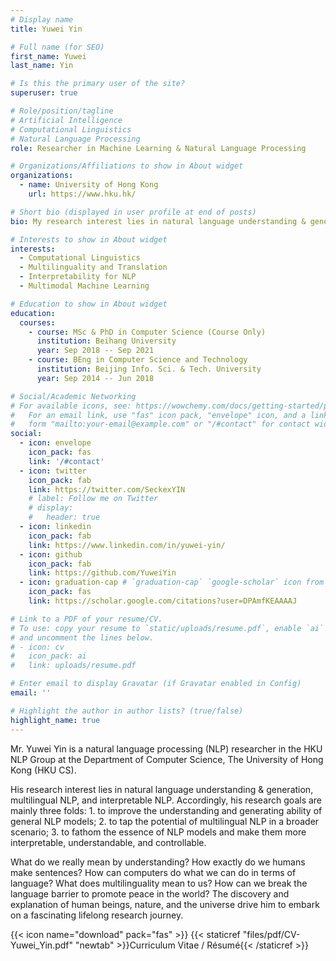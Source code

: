 ```yaml
---
# Display name
title: Yuwei Yin

# Full name (for SEO)
first_name: Yuwei
last_name: Yin

# Is this the primary user of the site?
superuser: true

# Role/position/tagline
# Artificial Intelligence
# Computational Linguistics
# Natural Language Processing
role: Researcher in Machine Learning & Natural Language Processing

# Organizations/Affiliations to show in About widget
organizations:
  - name: University of Hong Kong
    url: https://www.hku.hk/

# Short bio (displayed in user profile at end of posts)
bio: My research interest lies in natural language understanding & generation, multilingual NLP, and interpretable NLP.

# Interests to show in About widget
interests:
  - Computational Linguistics
  - Multilinguality and Translation
  - Interpretability for NLP
  - Multimodal Machine Learning

# Education to show in About widget
education:
  courses:
    - course: MSc & PhD in Computer Science (Course Only)
      institution: Beihang University
      year: Sep 2018 -- Sep 2021
    - course: BEng in Computer Science and Technology
      institution: Beijing Info. Sci. & Tech. University
      year: Sep 2014 -- Jun 2018

# Social/Academic Networking
# For available icons, see: https://wowchemy.com/docs/getting-started/page-builder/#icons
#   For an email link, use "fas" icon pack, "envelope" icon, and a link in the
#   form "mailto:your-email@example.com" or "/#contact" for contact widget.
social:
  - icon: envelope
    icon_pack: fas
    link: '/#contact'
  - icon: twitter
    icon_pack: fab
    link: https://twitter.com/SeckexYIN
    # label: Follow me on Twitter
    # display:
    #   header: true
  - icon: linkedin
    icon_pack: fab
    link: https://www.linkedin.com/in/yuwei-yin/
  - icon: github
    icon_pack: fab
    link: https://github.com/YuweiYin
  - icon: graduation-cap # `graduation-cap` `google-scholar` icon from `ai` icon pack
    icon_pack: fas
    link: https://scholar.google.com/citations?user=DPAmfKEAAAAJ

# Link to a PDF of your resume/CV.
# To use: copy your resume to `static/uploads/resume.pdf`, enable `ai` icons in `params.yaml`,
# and uncomment the lines below.
# - icon: cv
#   icon_pack: ai
#   link: uploads/resume.pdf

# Enter email to display Gravatar (if Gravatar enabled in Config)
email: ''

# Highlight the author in author lists? (true/false)
highlight_name: true
---
```


Mr. Yuwei Yin is a natural language processing (NLP) researcher in the HKU NLP Group at the Department of Computer Science, The University of Hong Kong (HKU CS).

His research interest lies in natural language understanding & generation, multilingual NLP, and interpretable NLP. Accordingly, his research goals are mainly three folds: 1. to improve the understanding and generating ability of general NLP models; 2. to tap the potential of multilingual NLP in a broader scenario; 3. to fathom the essence of NLP models and make them more interpretable, understandable, and controllable.

What do we really mean by understanding? How exactly do we humans make sentences? How can computers do what we can do in terms of language? What does multilinguality mean to us? How can we break the language barrier to promote peace in the world? The discovery and explanation of human beings, nature, and the universe drive him to embark on a fascinating lifelong research journey.

{{< icon name="download" pack="fas" >}} {{< staticref "files/pdf/CV-Yuwei_Yin.pdf" "newtab" >}}Curriculum Vitae / Résumé{{< /staticref >}}
